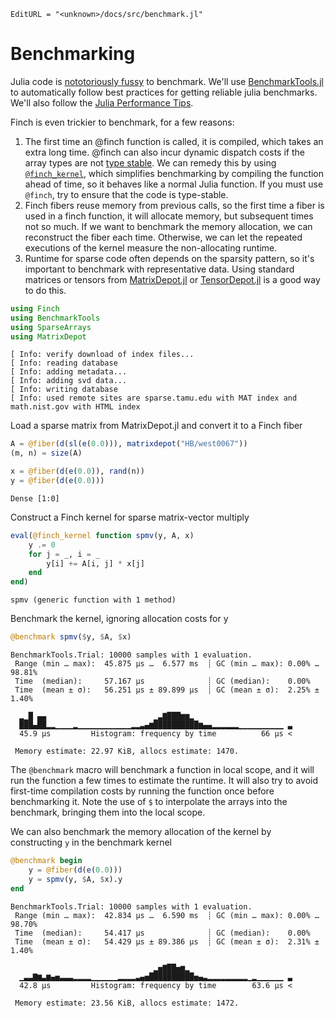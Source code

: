 ```@meta
EditURL = "<unknown>/docs/src/benchmark.jl"
```

# Benchmarking

Julia code is [nototoriously
fussy](https://github.com/JuliaCI/BenchmarkTools.jl#why-does-this-package-exist)
to benchmark.
We'll use [BenchmarkTools.jl](https://github.com/JuliaCI/BenchmarkTools.jl)
to automatically follow best practices for getting reliable julia benchmarks. We'll also
follow the [Julia Performance Tips](https://docs.julialang.org/en/v1/manual/performance-tips/).

Finch is even trickier to benchmark, for a few reasons:
1. The first time an @finch function is called, it is compiled, which takes an
   extra long time. @finch can also incur dynamic dispatch costs if the array
   types are not [type
   stable](https://docs.julialang.org/en/v1/manual/faq/#man-type-stability). We
   can remedy this by using [`@finch_kernel`](@ref), which simplifies
   benchmarking by compiling the function ahead of time, so it behaves like a
   normal Julia function. If you must use `@finch`, try to ensure that the code
   is type-stable.
2. Finch fibers reuse memory from previous calls, so the first time a fiber is
   used in a finch function, it will allocate memory, but subsequent times not so
   much. If we want to benchmark the memory allocation, we can reconstruct the
   fiber each time. Otherwise, we can let the repeated executions of the kernel
   measure the non-allocating runtime.
3. Runtime for sparse code often depends on the sparsity pattern, so it's
   important to benchmark with representative data. Using standard matrices or tensors from
   [MatrixDepot.jl](https://github.com/JuliaLinearAlgebra/MatrixDepot.jl) or
   [TensorDepot.jl](https://github.com/willow-ahrens/TensorDepot.jl) is a good
   way to do this.

````julia
using Finch
using BenchmarkTools
using SparseArrays
using MatrixDepot
````

````
[ Info: verify download of index files...
[ Info: reading database
[ Info: adding metadata...
[ Info: adding svd data...
[ Info: writing database
[ Info: used remote sites are sparse.tamu.edu with MAT index and math.nist.gov with HTML index

````

Load a sparse matrix from MatrixDepot.jl and convert it to a Finch fiber

````julia
A = @fiber(d(sl(e(0.0))), matrixdepot("HB/west0067"))
(m, n) = size(A)

x = @fiber(d(e(0.0)), rand(n))
y = @fiber(d(e(0.0)))
````

````
Dense [1:0]
````

Construct a Finch kernel for sparse matrix-vector multiply

````julia
eval(@finch_kernel function spmv(y, A, x)
    y .= 0
    for j = _, i = _
        y[i] += A[i, j] * x[j]
    end
end)
````

````
spmv (generic function with 1 method)
````

Benchmark the kernel, ignoring allocation costs for y

````julia
@benchmark spmv($y, $A, $x)
````

````
BenchmarkTools.Trial: 10000 samples with 1 evaluation.
 Range (min … max):  45.875 μs …  6.577 ms  ┊ GC (min … max): 0.00% … 98.81%
 Time  (median):     57.167 μs              ┊ GC (median):    0.00%
 Time  (mean ± σ):   56.251 μs ± 89.899 μs  ┊ GC (mean ± σ):  2.25% ±  1.40%

  ▂▁█ ▄▄                        ▁▃▇███▆▆▂                      
  ███▄██▂▂▁▁▁▁▂▁▁▁▁▁▁▁▁▁▁▁▁▂▂▃▄▆██████████▆▄▄▂▂▂▂▂▂▁▁▁▁▁▁▁▁▁▁ ▃
  45.9 μs         Histogram: frequency by time          66 μs <

 Memory estimate: 22.97 KiB, allocs estimate: 1470.
````

The `@benchmark` macro will benchmark a function in local scope, and it will run
the function a few times to estimate the runtime. It will also try to avoid
first-time compilation costs by running the function once before benchmarking
it. Note the use of `$` to interpolate the arrays into the benchmark, bringing
them into the local scope.

We can also benchmark the memory allocation of the kernel by constructing `y` in the
benchmark kernel

````julia
@benchmark begin
    y = @fiber(d(e(0.0)))
    y = spmv(y, $A, $x).y
end
````

````
BenchmarkTools.Trial: 10000 samples with 1 evaluation.
 Range (min … max):  42.834 μs …  6.590 ms  ┊ GC (min … max): 0.00% … 98.70%
 Time  (median):     54.417 μs              ┊ GC (median):    0.00%
 Time  (mean ± σ):   54.429 μs ± 89.386 μs  ┊ GC (mean ± σ):  2.31% ±  1.40%

                                ▂▅▇██▅▆▂                       
  ▁▃▃▇▆▃▆▄▅▃▃▃▂▂▂▂▁▁▁▁▁▁▂▂▂▂▃▄▅██████████▅▄▃▂▂▂▂▂▂▂▂▂▁▂▁▁▁▁▁▁ ▃
  42.8 μs         Histogram: frequency by time        63.6 μs <

 Memory estimate: 23.56 KiB, allocs estimate: 1472.
````


